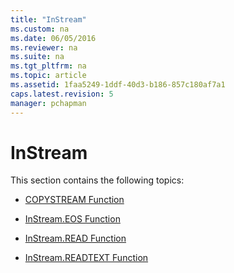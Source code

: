 ```yaml
---
title: "InStream"
ms.custom: na
ms.date: 06/05/2016
ms.reviewer: na
ms.suite: na
ms.tgt_pltfrm: na
ms.topic: article
ms.assetid: 1faa5249-1ddf-40d3-b186-857c180af7a1
caps.latest.revision: 5
manager: pchapman
---
```

# InStream
This section contains the following topics:  
  
-   [COPYSTREAM Function](COPYSTREAM-Function.md)  
  
-   [InStream.EOS Function](InStream.EOS-Function.md)  
  
-   [InStream.READ Function](InStream.READ-Function.md)  
  
-   [InStream.READTEXT Function](InStream.READTEXT-Function.md)